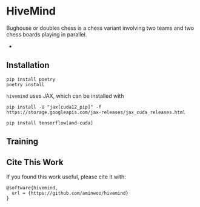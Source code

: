 # HiveMind
Bughouse or doubles chess is a chess variant involving two teams and two chess boards playing in parallel. 

*

## Installation

```
pip install poetry
poetry install 
```

`hivemind` uses JAX, which can be installed with 
```
pip install -U "jax[cuda12_pip]" -f https://storage.googleapis.com/jax-releases/jax_cuda_releases.html
```

```
pip install tensorflow[and-cuda]
```

## Training


## Cite This Work
If you found this work useful, please cite it with:
```
@software{hivemind,
  url = {https://github.com/aminwoo/hivemind}
}
```